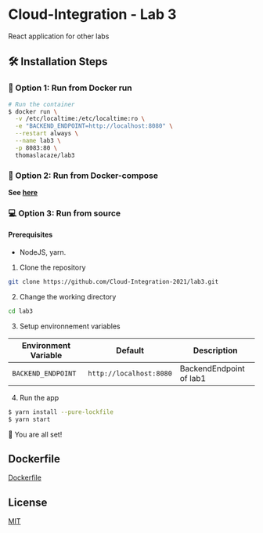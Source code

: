 # Cloud-Integration - Lab 3

React application for other labs

## 🛠️ Installation Steps

### 🐳 Option 1: Run from Docker run

```bash
# Run the container
$ docker run \
  -v /etc/localtime:/etc/localtime:ro \
  -e "BACKEND_ENDPOINT=http://localhost:8080" \
  --restart always \
  --name lab3 \
  -p 8083:80 \
  thomaslacaze/lab3
```

### 🐳 Option 2: Run from Docker-compose

**See [here](https://github.com/Cloud-Integration-2021/lab3/blob/main/docker-compose.yml)** 

### 💻 Option 3: Run from source
#### Prerequisites
* NodeJS, yarn.

1. Clone the repository

```bash
git clone https://github.com/Cloud-Integration-2021/lab3.git
```

2. Change the working directory

```bash
cd lab3
```

3. Setup environnement variables

| Environment Variable | Default                 | Description             |
| -------------------- | ----------------------- | ----------------------- |
| `BACKEND_ENDPOINT`   | `http://localhost:8080` | BackendEndpoint of lab1 |

4. Run the app

```bash
$ yarn install --pure-lockfile
$ yarn start
```


🌟 You are all set!

## Dockerfile
<a href="https://github.com/Cloud-Integration-2021/lab3/blob/main/Dockerfile">Dockerfile</a>

## License
<a href="https://github.com/Cloud-Integration-2021/lab3/blob/main/LICENSE">MIT</a>
